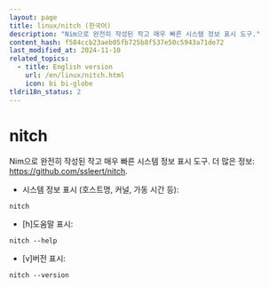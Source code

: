 ```yaml
---
layout: page
title: linux/nitch (한국어)
description: "Nim으로 완전히 작성된 작고 매우 빠른 시스템 정보 표시 도구."
content_hash: f584ccb23aeb05fb725b8f537e50c5943a71de72
last_modified_at: 2024-11-10
related_topics:
  - title: English version
    url: /en/linux/nitch.html
    icon: bi bi-globe
tldri18n_status: 2
---
```

# nitch

Nim으로 완전히 작성된 작고 매우 빠른 시스템 정보 표시 도구.
더 많은 정보: <https://github.com/ssleert/nitch>.

- 시스템 정보 표시 (호스트명, 커널, 가동 시간 등):

`nitch`

- [h]도움말 표시:

`nitch --help`

- [v]버전 표시:

`nitch --version`
